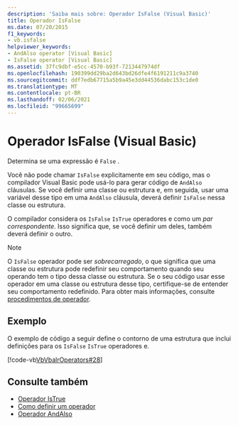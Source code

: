 ```yaml
---
description: 'Saiba mais sobre: Operador IsFalse (Visual Basic)'
title: Operador IsFalse
ms.date: 07/20/2015
f1_keywords:
- vb.isfalse
helpviewer_keywords:
- AndAlso operator [Visual Basic]
- IsFalse operator [Visual Basic]
ms.assetid: 37fc9dbf-e5cc-4570-b93f-7213447974df
ms.openlocfilehash: 190399dd29ba2d643bd26dfe4f6191211c9a3740
ms.sourcegitcommit: ddf7edb67715a5b9a45e3dd44536dabc153c1de0
ms.translationtype: MT
ms.contentlocale: pt-BR
ms.lasthandoff: 02/06/2021
ms.locfileid: "99665699"
---
```

# <a name="isfalse-operator-visual-basic"></a>Operador IsFalse (Visual Basic)

Determina se uma expressão é `False` .  
  
 Você não pode chamar `IsFalse` explicitamente em seu código, mas o compilador Visual Basic pode usá-lo para gerar código de `AndAlso` cláusulas. Se você definir uma classe ou estrutura e, em seguida, usar uma variável desse tipo em uma `AndAlso` cláusula, deverá definir `IsFalse` nessa classe ou estrutura.  
  
 O compilador considera os `IsFalse` `IsTrue` operadores e como um *par correspondente*. Isso significa que, se você definir um deles, também deverá definir o outro.  
  
> [!NOTE]
> O `IsFalse` operador pode ser *sobrecarregado*, o que significa que uma classe ou estrutura pode redefinir seu comportamento quando seu operando tem o tipo dessa classe ou estrutura. Se o seu código usar esse operador em uma classe ou estrutura desse tipo, certifique-se de entender seu comportamento redefinido. Para obter mais informações, consulte [procedimentos de operador](../../programming-guide/language-features/procedures/operator-procedures.md).  
  
## <a name="example"></a>Exemplo  

 O exemplo de código a seguir define o contorno de uma estrutura que inclui definições para os `IsFalse` `IsTrue` operadores e.  
  
 [!code-vb[VbVbalrOperators#28](~/samples/snippets/visualbasic/VS_Snippets_VBCSharp/VbVbalrOperators/VB/Class1.vb#28)]  
  
## <a name="see-also"></a>Consulte também

- [Operador IsTrue](istrue-operator.md)
- [Como definir um operador](../../programming-guide/language-features/procedures/how-to-define-an-operator.md)
- [Operador AndAlso](andalso-operator.md)
